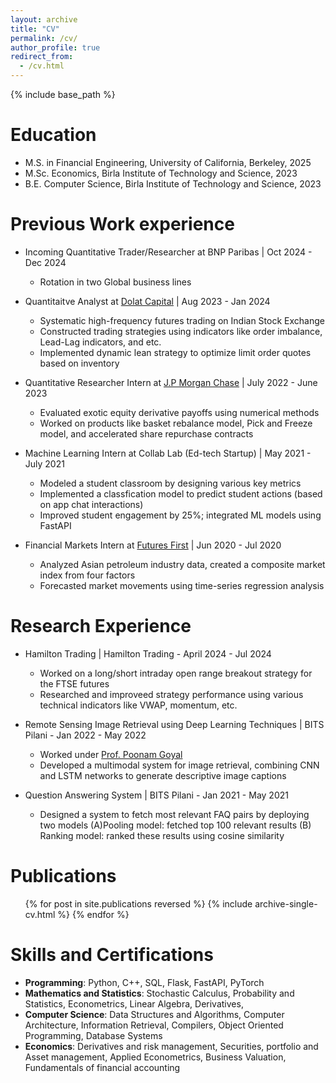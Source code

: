 ```yaml
---
layout: archive
title: "CV"
permalink: /cv/
author_profile: true
redirect_from:
  - /cv.html
---
```


{% include base_path %}

Education
======
* M.S. in Financial Engineering, University of California, Berkeley, 2025
* M.Sc. Economics, Birla Institute of Technology and Science, 2023
* B.E. Computer Science, Birla Institute of Technology and Science, 2023

Previous Work experience
======
* Incoming Quantitative Trader/Researcher at BNP Paribas \| Oct 2024 - Dec 2024
  * Rotation in two Global business lines

* Quantitaitve Analyst at [Dolat Capital](https://www.dolatcapital.com/) \| Aug 2023 - Jan 2024
  * Systematic high-frequency futures trading on Indian Stock Exchange
  * Constructed trading strategies using indicators like order imbalance, Lead-Lag indicators, and etc. 
  * Implemented dynamic lean strategy to optimize limit order quotes based on inventory

* Quantitative Researcher Intern at [J.P Morgan Chase](https://www.jpmorganchase.com/) \| July 2022 - June 2023
  * Evaluated exotic equity derivative payoffs using numerical methods
  * Worked on products like basket rebalance model, Pick and Freeze model, and accelerated share repurchase contracts 

* Machine Learning Intern at Collab Lab (Ed-tech Startup) \| May 2021 - July 2021
  * Modeled a student classroom by designing various key metrics
  * Implemented a classfication model to predict student actions (based on app chat interactions)
  * Improved student engagement by 25%; integrated ML models using FastAPI

* Financial Markets Intern at [Futures First](https://futuresfirst.com/) \| Jun 2020 - Jul 2020
  * Analyzed Asian petroleum industry data, created a composite market index from four factors
  * Forecasted market movements using time-series regression analysis
  
Research Experience
======
* Hamilton Trading \| Hamilton Trading -  April 2024 - Jul 2024
  * Worked on a long/short intraday open range breakout strategy for the FTSE futures
  * Researched and improveed strategy performance using various technical indicators like VWAP, momentum, etc.

* Remote Sensing Image Retrieval using Deep Learning Techniques \| BITS Pilani - Jan 2022 - May 2022
  * Worked under [Prof. Poonam Goyal](https://www.bits-pilani.ac.in/pilani/poonam-goyal/) 
  * Developed a multimodal system for image retrieval, combining CNN and LSTM networks to generate descriptive image captions
  
* Question Answering System \| BITS Pilani - Jan 2021 - May 2021
  * Designed a system to fetch most relevant FAQ pairs by deploying two models (A)Pooling model: fetched top 100 relevant results (B) Ranking model: ranked these results using cosine similarity

Publications
======
  <ul>{% for post in site.publications reversed %}
    {% include archive-single-cv.html %}
  {% endfor %}</ul>


Skills and Certifications
======
* __Programming__: Python, C++, SQL, Flask, FastAPI, PyTorch
* __Mathematics and Statistics__: Stochastic Calculus, Probability and Statistics, Econometrics, Linear Algebra, Derivatives, 
* __Computer Science__: Data Structures and Algorithms, Computer Architecture, Information Retrieval, Compilers, Object Oriented Programming, Database Systems
* __Economics__: Derivatives and risk management, Securities, portfolio and Asset management, Applied Econometrics, Business Valuation, Fundamentals of financial accounting

